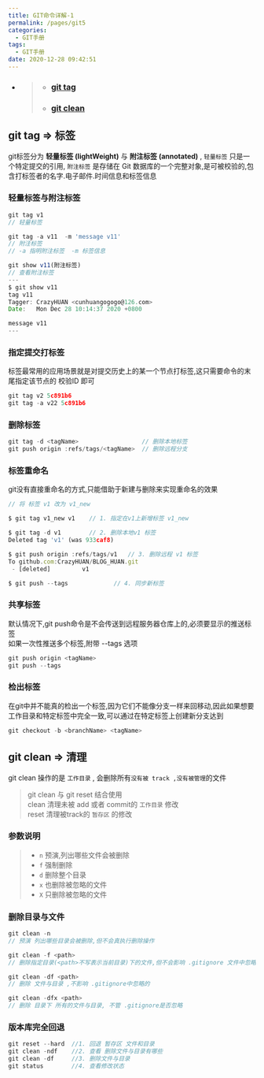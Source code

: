 ```yaml
---
title: GIT命令详解-1
permalink: /pages/git5
categories: 
  - GIT手册
tags: 
  - GIT手册
date: 2020-12-28 09:42:51
---
```


  - 
    > - ### [git tag ](#git-tag-标签)
    > - ### [git clean ](#git-clean-清理) 

## git tag => 标签

 git标签分为 **轻量标签 (lightWeight)** 与 **附注标签 (annotated)** , `轻量标签` 只是一个特定提交的引用, `附注标签` 是存储在 Git 数据库的一个完整对象,是可被校验的,包含打标签者的名字.电子邮件.时间信息和标签信息

### 轻量标签与附注标签
``` js
git tag v1                        
// 轻量标签  

git tag -a v11  -m 'message v11'  
// 附注标签   
// -a 指明附注标签  -m 标签信息 

git show v11(附注标签)
// 查看附注标签
---
$ git show v11
tag v11
Tagger: CrazyHUAN <cunhuangogogo@126.com>
Date:   Mon Dec 28 10:14:37 2020 +0800

message v11
---

```

### 指定提交打标签  

标签最常用的应用场景就是对提交历史上的某一个节点打标签,这只需要命令的末尾指定该节点的 校验ID 即可

``` js
git tag v2 5c891b6
git tag -a v22 5c891b6
```

### 删除标签
``` js
git tag -d <tagName>                  // 删除本地标签
git push origin :refs/tags/<tagName>  // 删除远程分支
```

### 标签重命名
git没有直接重命名的方式,只能借助于新建与删除来实现重命名的效果

``` js 
// 将 标签 v1 改为 v1_new

$ git tag v1_new v1    // 1. 指定在v1上新增标签 v1_new

$ git tag -d v1        // 2. 删除本地v1 标签
Deleted tag 'v1' (was 933caf8)

$ git push origin :refs/tags/v1   // 3. 删除远程 v1 标签
To github.com:CrazyHUAN/BLOG_HUAN.git
 - [deleted]         v1

$ git push --tags             // 4. 同步新标签
```

### 共享标签

默认情况下,git push命令是不会传送到远程服务器仓库上的,必须要显示的推送标签  
如果一次性推送多个标签,附带 --tags 选项
``` js  
git push origin <tagName> 
git push --tags
```

### 检出标签  
在git中并不能真的检出一个标签,因为它们不能像分支一样来回移动,因此如果想要工作目录和特定标签中完全一致,可以通过在特定标签上创建新分支达到
``` js
git checkout -b <branchName> <tagName> 
```

## git clean => 清理

git clean 操作的是 `工作目录` , 会删除所有`没有被 track ,没有被管理`的文件  

> git clean 与 git reset 结合使用  
> clean 清理未被 add 或者 commit的 `工作目录` 修改  
> reset 清理被track的 `暂存区` 的修改  

### 参数说明
  > - `n` 预演,列出哪些文件会被删除
  > - `f` 强制删除
  > - `d` 删除整个目录
  > - `x` 也删除被忽略的文件
  > - `X` 只删除被忽略的文件

### 删除目录与文件
``` js
git clean -n 
// 预演 列出哪些目录会被删除,但不会真执行删除操作

git clean -f <path>
// 删除指定目录(<path>不写表示当前目录)下的文件,但不会影响 .gitignore 文件中忽略的文件夹与目录

git clean -df <path>
// 删除 文件与目录 ,不影响 .gitignore中忽略的

git clean -dfx <path>
// 删除 目录下 所有的文件与目录, 不管 .gitignore是否忽略 

```
### 版本库完全回退
``` js
git reset --hard  //1. 回退 暂存区 文件和目录
git clean -ndf    //2. 查看 删除文件与目录有哪些 
git clean -df     //3. 删除文件与目录
git status        //4. 查看修改状态
```


